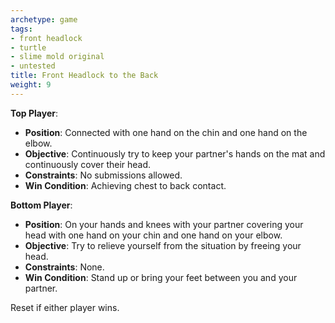 ```yaml
---
archetype: game
tags:
- front headlock
- turtle
- slime mold original
- untested
title: Front Headlock to the Back
weight: 9
---
```


**Top Player**:
  * **Position**: Connected with one hand on the chin and one hand on the elbow.
  * **Objective**: Continuously try to keep your partner's hands on the mat and continuously cover their head.
  * **Constraints**: No submissions allowed.
  * **Win Condition**: Achieving chest to back contact.

**Bottom Player**:
  * **Position**: On your hands and knees with your partner covering your head with one hand on your chin and one hand on your elbow.
  * **Objective**: Try to relieve yourself from the situation by freeing your head.
  * **Constraints**: None.
  * **Win Condition**: Stand up or bring your feet between you and your partner.

Reset if either player wins.
